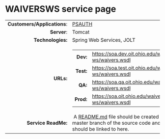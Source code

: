 # WAIVERSWS service page

<table class="confluenceTable">
<tbody>
<tr class="odd">
<td class="highlight-blue confluenceTd" style="text-align: right;"
data-highlight-colour="blue"><strong>Customers/Applications</strong>:</td>
<td class="confluenceTd"><a
href="https://jira.oit.ohio.edu/browse/PSAUTH"
rel="nofollow">PSAUTH</a></td>
</tr>
<tr class="even">
<td class="highlight-blue confluenceTd" style="text-align: right;"
data-highlight-colour="blue"><strong>Server</strong>:</td>
<td class="confluenceTd">Tomcat</td>
</tr>
<tr class="odd">
<td class="highlight-blue confluenceTd" style="text-align: right;"
data-highlight-colour="blue"><strong>Technologies:</strong></td>
<td class="confluenceTd">Spring Web Services, JOLT</td>
</tr>
<tr class="even">
<td class="highlight-blue confluenceTd" style="text-align: right;"
data-highlight-colour="blue"><strong>URLs:</strong></td>
<td class="confluenceTd"><div class="table-wrap">
<table class="confluenceTable">
<colgroup>
<col style="width: 50%" />
<col style="width: 50%" />
</colgroup>
<tbody>
<tr class="odd">
<td class="highlight-blue confluenceTd" style="text-align: right;"
data-highlight-colour="blue"><strong>Dev:</strong></td>
<td class="confluenceTd"><a
href="https://soa.dev.oit.ohio.edu/waivers-ws/waivers.wsdl"
rel="nofollow">https://soa.dev.oit.ohio.edu/waivers-ws/waivers.wsdl</a><br />
</td>
</tr>
<tr class="even">
<td class="highlight-blue confluenceTd" style="text-align: right;"
data-highlight-colour="blue"><strong>Test:</strong></td>
<td class="confluenceTd"><a
href="https://soa.test.oit.ohio.edu/waivers-ws/waivers.wsdl"
rel="nofollow">https://soa.test.oit.ohio.edu/waivers-ws/waivers.wsdl</a><br />
</td>
</tr>
<tr class="odd">
<td class="highlight-blue confluenceTd" style="text-align: right;"
data-highlight-colour="blue"><strong>QA:</strong></td>
<td class="confluenceTd"><a
href="https://soa.qa.oit.ohio.edu/waivers-ws/waivers.wsdl"
rel="nofollow">https://soa.qa.oit.ohio.edu/waivers-ws/waivers.wsdl</a><br />
</td>
</tr>
<tr class="even">
<td class="highlight-blue confluenceTd" style="text-align: right;"
data-highlight-colour="blue"><strong>Prod:</strong></td>
<td class="confluenceTd"><a
href="https://soa.oit.ohio.edu/waivers-ws/waivers.wsdl"
rel="nofollow">https://soa.oit.ohio.edu/waivers-ws/waivers.wsdl</a></td>
</tr>
</tbody>
</table>
</div></td>
</tr>
<tr class="odd">
<td class="highlight-blue confluenceTd" style="text-align: right;"
data-highlight-colour="blue"><strong>Service ReadMe:</strong></td>
<td class="confluenceTd"> A <a href="http://readme.md/"
rel="nofollow">README.md</a> file should be created in the master branch
of the source code and it should be linked to here.</td>
</tr>
</tbody>
</table>
